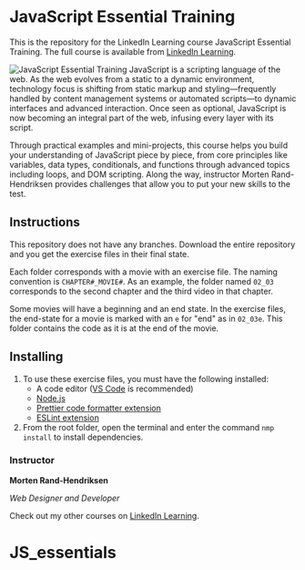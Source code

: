 # JavaScript Essential Training
This is the repository for the LinkedIn Learning course JavaScript Essential Training. The full course is available from [LinkedIn Learning][lil-course-url].

![JavaScript Essential Training][lil-thumbnail-url] 
JavaScript is a scripting language of the web. As the web evolves from a static to a dynamic environment, technology focus is shifting from static markup and styling—frequently handled by content management systems or automated scripts—to dynamic interfaces and advanced interaction. Once seen as optional, JavaScript is now becoming an integral part of the web, infusing every layer with its script.

Through practical examples and mini-projects, this course helps you build your understanding of JavaScript piece by piece, from core principles like variables, data types, conditionals, and functions through advanced topics including loops, and DOM scripting. Along the way, instructor Morten Rand-Hendriksen provides challenges that allow you to put your new skills to the test.

## Instructions

This repository does not have any branches. Download the entire repository and you get the exercise files in their final state.

Each folder corresponds with a movie with an exercise file. The naming convention is `CHAPTER#_MOVIE#`. As an example, the folder named `02_03` corresponds to the second chapter and the third video in that chapter.

Some movies will have a beginning and an end state. In the exercise files, the end-state for a movie is marked with an `e` for "end" as in `02_03e`. This folder contains the code as it is at the end of the movie.

## Installing

1. To use these exercise files, you must have the following installed:
   - A code editor ([VS Code](https://code.visualstudio.com/) is recommended)
   - [Node.js](https://nodejs.org/en/)
   - [Prettier code formatter extension](https://marketplace.visualstudio.com/items?itemName=esbenp.prettier-vscode)
   - [ESLint extension](https://marketplace.visualstudio.com/items?itemName=dbaeumer.vscode-eslint)
2. From the root folder, open the terminal and enter the command `nmp install` to install dependencies.

### Instructor

**Morten Rand-Hendriksen**

_Web Designer and Developer_

Check out my other courses on [LinkedIn Learning](https://www.linkedin.com/learning/instructors/morten-rand-hendriksen?u=104).

[lil-course-url]: https://www.linkedin.com/learning/javascript-essential-training
[lil-thumbnail-url]: https://cdn.lynda.com/course/2832077/2832077-1610728160487-16x9.jpg
# JS_essentials
